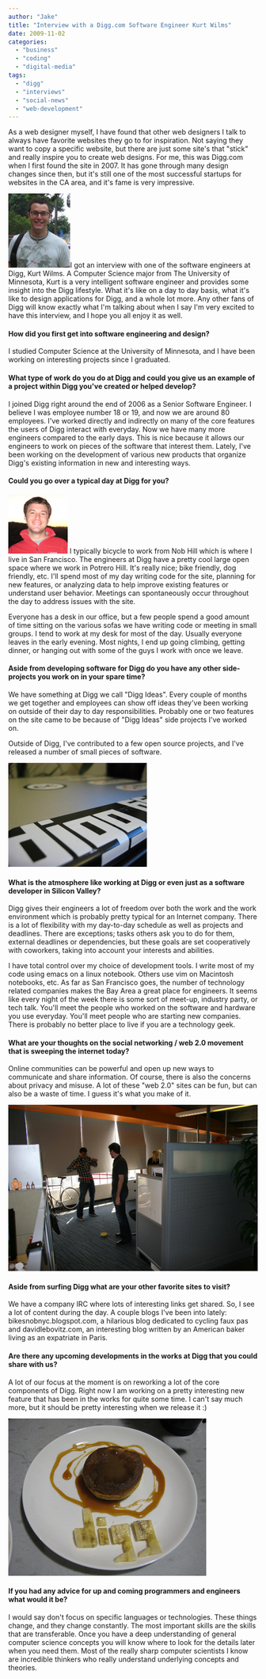 ```yaml
---
author: "Jake"
title: "Interview with a Digg.com Software Engineer Kurt Wilms"
date: 2009-11-02
categories: 
  - "business"
  - "coding"
  - "digital-media"
tags: 
  - "digg"
  - "interviews"
  - "social-news"
  - "web-development"
---
```


As a web designer myself, I have found that other web designers I talk to always have favorite websites they go to for inspiration. Not saying they want to copy a specific website, but there are just some site's that "stick" and really inspire you to create web designs.<!--more--> For me, this was Digg.com when I first found the site in 2007. It has gone through many design changes since then, but it's still one of the most successful startups for websites in the CA area, and it's fame is very impressive.

![Kurt Wilms - Digg.com Software Engineer](images/kurt-wilms.jpg "Kurt Wilms - Digg Software Engineer")I got an interview with one of the software engineers at Digg, Kurt Wilms. A Computer Science major from The University of Minnesota, Kurt is a very intelligent software engineer and provides some insight into the Digg lifestyle. What it's like on a day to day basis, what it's like to design applications for Digg, and a whole lot more. Any other fans of Digg will know exactly what I'm talking about when I say I'm very excited to have this interview, and I hope you all enjoy it as well.

#### How did you first get into software engineering and design?

I studied Computer Science at the University of Minnesota, and I have been working on interesting projects since I graduated.

#### What type of work do you do at Digg and could you give us an example of a project within Digg you've created or helped develop?

I joined Digg right around the end of 2006 as a Senior Software Engineer. I believe I was employee number 18 or 19, and now we are around 80 employees. I've worked directly and indirectly on many of the core features the users of Digg interact with everyday. Now we have many more engineers compared to the early days. This is nice because it allows our engineers to work on pieces of the software that interest them. Lately, I've been working on the development of various new products that organize Digg's existing information in new and interesting ways.

#### Could you go over a typical day at Digg for you?

![Kurt Wilms Digg Avatar](images/h.png "kwilms Digg Avatar") I typically bicycle to work from Nob Hill which is where I live in San Francisco. The engineers at Digg have a pretty cool large open space where we work in Potrero Hill. It's really nice; bike friendly, dog friendly, etc. I'll spend most of my day writing code for the site, planning for new features, or analyzing data to help improve existing features or understand user behavior. Meetings can spontaneously occur throughout the day to address issues with the site.

Everyone has a desk in our office, but a few people spend a good amount of time sitting on the various sofas we have writing code or meeting in small groups. I tend to work at my desk for most of the day. Usually everyone leaves in the early evening. Most nights, I end up going climbing, getting dinner, or hanging out with some of the guys I work with once we leave.

#### Aside from developing software for Digg do you have any other side-projects you work on in your spare time?

We have something at Digg we call "Digg Ideas". Every couple of months we get together and employees can show off ideas they've been working on outside of their day to day responsibilities. Probably one or two features on the site came to be because of "Digg Ideas" side projects I've worked on.

Outside of Digg, I've contributed to a few open source projects, and I've released a number of small pieces of software.

![Ubuntu Machine with Digg Stickers](images/ubuntu-digg-laptop.jpg "Digg Ubuntu Machine")

#### What is the atmosphere like working at Digg or even just as a software developer in Silicon Valley?

Digg gives their engineers a lot of freedom over both the work and the work environment which is probably pretty typical for an Internet company. There is a lot of flexibility with my day-to-day schedule as well as projects and deadlines. There are exceptions; tasks others ask you to do for them, external deadlines or dependencies, but these goals are set cooperatively with coworkers, taking into account your interests and abilities.

I have total control over my choice of development tools. I write most of my code using emacs on a linux notebook. Others use vim on Macintosh notebooks, etc. As far as San Francisco goes, the number of technology related companies makes the Bay Area a great place for engineers. It seems like every night of the week there is some sort of meet-up, industry party, or tech talk. You'll meet the people who worked on the software and hardware you use everyday. You'll meet people who are starting new companies. There is probably no better place to live if you are a technology geek.

#### What are your thoughts on the social networking / web 2.0 movement that is sweeping the internet today?

Online communities can be powerful and open up new ways to communicate and share information. Of course, there is also the concerns about privacy and misuse. A lot of these "web 2.0" sites can be fun, but can also be a waste of time. I guess it's what you make of it.

![Fun @ Digg](images/digg-office.jpg "Digg's Offices")

#### Aside from surfing Digg what are your other favorite sites to visit?

We have a company IRC where lots of interesting links get shared. So, I see a lot of content during the day. A couple blogs I've been into lately: bikesnobnyc.blogspot.com, a hilarious blog dedicated to cycling faux pas and davidlebovitz.com, an interesting blog written by an American baker living as an expatriate in Paris.

#### Are there any upcoming developments in the works at Digg that you could share with us?

A lot of our focus at the moment is on reworking a lot of the core components of Digg. Right now I am working on a pretty interesting new feature that has been in the works for quite some time. I can't say much more, but it should be pretty interesting when we release it :)

![Digg Bakery](images/digg-soufle.jpg "Digg Soufle")

#### If you had any advice for up and coming programmers and engineers what would it be?

I would say don't focus on specific languages or technologies. These things change, and they change constantly. The most important skills are the skills that are transferable. Once you have a deep understanding of general computer science concepts you will know where to look for the details later when you need them. Most of the really sharp computer scientists I know are incredible thinkers who really understand underlying concepts and theories.
